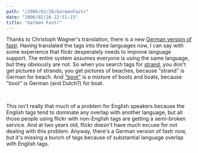 ```yaml
---
path: "/2006/02/26/GermanFastr" 
date: "2006/02/26 22:51:15" 
title: "German Fastr" 
---
```

<p>Thanks to Christoph Wagner's translation, there is a new <a href="http://randomchaos.com/games/fastr/de/">German version of fastr</a>. Having translated the tags into three languages now, I can say with some experience that flickr desperately needs to improve language support. The entire system assumes everyone is using the same language, but they obviously are not. So when you search tags for <a href="http://flickr.com/photos/tags/strand/interesting/">strand</a>, you don't get pictures of strands; you get pictures of beaches, because "strand" is German for beach. And <a href="http://flickr.com/photos/tags/boot/interesting/">"boot"</a> is a mixture of boots and boats, because "boot" is German (and Dutch?) for boat.</p><br><p>This isn't really that much of a problem for English speakers because the English tags tend to dominate any overlap with another language, but all those people using flickr with non-English tags are getting a semi-broken service. And at two years old, flickr doesn't have much excuse for not dealing with this problem. Anyway, there's a German version of fastr now, but it's missing a bunch of tags because of substantial language overlap with English tags.</p>